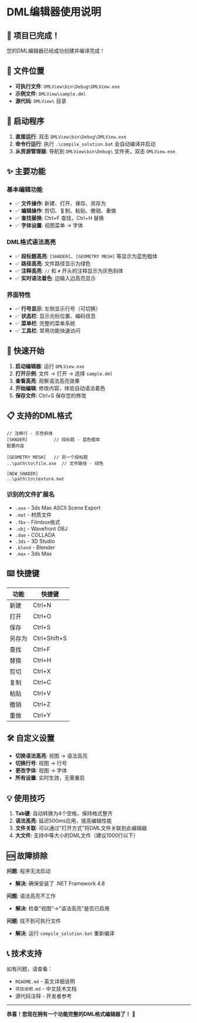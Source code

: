 # DML编辑器使用说明

## 🎉 项目已完成！

您的DML编辑器已经成功创建并编译完成！

## 📂 文件位置

- **可执行文件**: `DMLView\bin\Debug\DMLView.exe`
- **示例文件**: `DMLView\sample.dml`
- **源代码**: `DMLView\` 目录

## 🚀 启动程序

1. **直接运行**: 双击 `DMLView\bin\Debug\DMLView.exe`
2. **命令行运行**: 执行 `.\compile_solution.bat` 会自动编译并启动
3. **从资源管理器**: 导航到 `DMLView\bin\Debug\` 文件夹，双击 `DMLView.exe`

## ✨ 主要功能

### 基本编辑功能
- ✅ **文件操作**: 新建、打开、保存、另存为
- ✅ **编辑操作**: 剪切、复制、粘贴、撤销、重做
- ✅ **查找替换**: Ctrl+F 查找，Ctrl+H 替换
- ✅ **字体设置**: 视图菜单 → 字体

### DML格式语法高亮
- ✅ **段标题高亮**: `[SHADER]`、`[GEOMETRY MESH]` 等显示为蓝色粗体
- ✅ **路径高亮**: 文件路径显示为绿色
- ✅ **注释高亮**: `//` 和 `#` 开头的注释显示为灰色斜体
- ✅ **实时语法着色**: 边输入边高亮显示

### 界面特性
- ✅ **行号显示**: 左侧显示行号（可切换）
- ✅ **状态栏**: 显示光标位置、编码信息
- ✅ **菜单栏**: 完整的菜单系统
- ✅ **工具栏**: 常用功能快速访问

## 🎯 快速开始

1. **启动编辑器**: 运行 `DMLView.exe`
2. **打开示例**: 文件 → 打开 → 选择 `sample.dml`
3. **查看高亮**: 观察语法高亮效果
4. **开始编辑**: 修改内容，体验自动语法着色
5. **保存文件**: Ctrl+S 保存您的修改

## 📋 支持的DML格式

```dml
// 注释行 - 灰色斜体
[SHADER]          // 段标题 - 蓝色粗体
配置内容

[GEOMETRY MESH]   // 另一个段标题
..\path\to\file.ase  // 文件路径 - 绿色

[NEW_SHADER]
..\path\to\texture.mat
```

### 识别的文件扩展名
- `.ase` - 3ds Max ASCII Scene Export
- `.mat` - 材质文件  
- `.fbx` - Filmbox格式
- `.obj` - Wavefront OBJ
- `.dae` - COLLADA
- `.3ds` - 3D Studio
- `.blend` - Blender
- `.max` - 3ds Max

## ⌨️ 快捷键

| 功能 | 快捷键 |
|------|--------|
| 新建 | Ctrl+N |
| 打开 | Ctrl+O |
| 保存 | Ctrl+S |
| 另存为 | Ctrl+Shift+S |
| 查找 | Ctrl+F |
| 替换 | Ctrl+H |
| 剪切 | Ctrl+X |
| 复制 | Ctrl+C |
| 粘贴 | Ctrl+V |
| 撤销 | Ctrl+Z |
| 重做 | Ctrl+Y |

## 🛠️ 自定义设置

- **切换语法高亮**: 视图 → 语法高亮
- **切换行号**: 视图 → 行号  
- **更改字体**: 视图 → 字体
- **所有设置**: 实时生效，无需重启

## 💡 使用技巧

1. **Tab键**: 自动转换为4个空格，保持格式整齐
2. **语法高亮**: 延迟500ms应用，提高编辑性能
3. **文件关联**: 可以通过"打开方式"将DML文件关联到此编辑器
4. **大文件**: 支持中等大小的DML文件（建议1000行以下）

## 🆘 故障排除

**问题**: 程序无法启动
- **解决**: 确保安装了 .NET Framework 4.8

**问题**: 语法高亮不工作  
- **解决**: 检查"视图"→"语法高亮"是否已启用

**问题**: 找不到可执行文件
- **解决**: 运行 `compile_solution.bat` 重新编译

## 📞 技术支持

如有问题，请查看：
- `README.md` - 英文详细说明
- `项目说明.md` - 中文技术文档
- 源代码注释 - 开发者参考

---

**恭喜！您现在拥有一个功能完整的DML格式编辑器了！** 🎉 